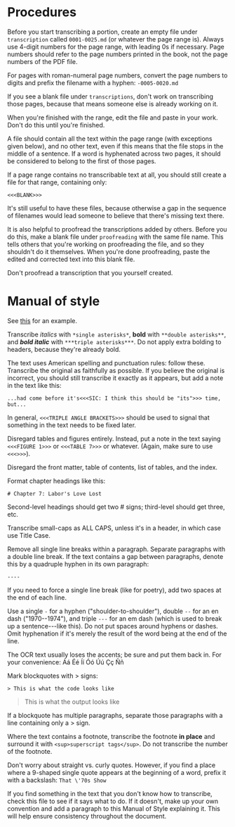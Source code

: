 # Procedures

Before you start transcribing a portion, create an empty file under `transcription` called `0001-0025.md` (or whatever the page range is). Always use 4-digit numbers for the page range, with leading 0s if necessary. Page numbers should refer to the page numbers printed in the book, not the page numbers of the PDF file.

For pages with roman-numeral page numbers, convert the page numbers to digits and prefix the filename with a hyphen: `-0005-0020.md`

If you see a blank file under `transcriptions`, don't work on transcribing those pages, because that means someone else is already working on it.

When you're finished with the range, edit the file and paste in your work. Don't do this until you're finished.

A file should contain all the text within the page range (with exceptions given below), and no other text, even if this means that the file stops in the middle of a sentence. If a word is hyphenated across two pages, it should be considered to belong to the first of those pages.

If a page range contains no transcribable text at all, you should still create a file for that range, containing only:

    <<<BLANK>>>

It's still useful to have these files, because otherwise a gap in the sequence of filenames would lead someone to believe that there's missing text there.

It is also helpful to proofread the transcriptions added by others. Before you do this, make a blank file under `proofreading` with the same file name. This tells others that you're working on proofreading the file, and so they shouldn't do it themselves. When you're done proofreading, paste the edited and corrected text into this blank file.

Don't proofread a transcription that you yourself created.


# Manual of style

See [this](https://github.com/htyh/out-of-the-ashes/blob/master/transcription/0366-0368.md) for an example.

Transcribe *italics* with `*single asterisks*`, **bold** with `**double asterisks**`, and ***bold italic*** with `***triple asterisks***`. Do not apply extra bolding to headers, because they're already bold.

The text uses American spelling and punctuation rules: follow these. Transcribe the original as faithfully as possible. If you believe the original is incorrect, you should still transcribe it exactly as it appears, but add a note in the text like this:

    ...had come before it's<<<SIC: I think this should be "its">>> time, but...

In general, `<<<TRIPLE ANGLE BRACKETS>>>` should be used to signal that something in the text needs to be fixed later.

Disregard tables and figures entirely. Instead, put a note in the text saying `<<<FIGURE 1>>>` or `<<<TABLE 7>>>` or whatever. (Again, make sure to use `<<<>>>`).

Disregard the front matter, table of contents, list of tables, and the index.

Format chapter headings like this:

    # Chapter 7: Labor's Love Lost

Second-level headings should get two # signs; third-level should get three, etc.

Transcribe small-caps as ALL CAPS, unless it's in a header, in which case use Title Case.

Remove all single line breaks within a paragraph. Separate paragraphs with a double line break. If the text contains a gap between paragraphs, denote this by a quadruple hyphen in its own paragraph:

    ----

If you need to force a single line break (like for poetry), add two spaces at the end of each line.

Use a single `-` for a hyphen ("shoulder-to-shoulder"), double `--` for an en dash ("1970--1974"), and triple `---` for an em dash (which is used to break up a sentence---like this). Do not put spaces around hyphens or dashes. Omit hyphenation if it's merely the result of the word being at the end of the line.

The OCR text usually loses the accents; be sure and put them back in. For your convenience: Áá Éé Íí Óó Úú Çç Ññ

Mark blockquotes with > signs:

    > This is what the code looks like

> This is what the output looks like

If a blockquote has multiple paragraphs, separate those paragraphs with a line containing only a > sign.

Where the text contains a footnote, transcribe the footnote **in place** and surround it with `<sup>superscript tags</sup>`. Do not transcribe the number of the footnote.

Don't worry about straight vs. curly quotes. However, if you find a place where a 9-shaped single quote appears at the beginning of a word, prefix it with a backslash: `That \'70s Show`

If you find something in the text that you don't know how to transcribe, check this file to see if it says what to do. If it doesn't, make up your own convention and add a paragraph to this Manual of Style explaining it. This will help ensure consistency throughout the document.
